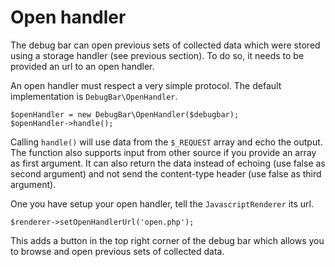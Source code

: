 # Open handler

The debug bar can open previous sets of collected data which were stored using
a storage handler (see previous section). To do so, it needs to be provided an
url to an open handler.

An open handler must respect a very simple protocol. The default implementation
is `DebugBar\OpenHandler`.

    $openHandler = new DebugBar\OpenHandler($debugbar);
    $openHandler->handle();

Calling `handle()` will use data from the `$_REQUEST` array and echo the output.
The function also supports input from other source if you provide an array as
first argument. It can also return the data instead of echoing (use false as
second argument) and not send the content-type header (use false as third argument).

One you have setup your open handler, tell the `JavascriptRenderer` its url.

    $renderer->setOpenHandlerUrl('open.php');

This adds a button in the top right corner of the debug bar which allows you
to browse and open previous sets of collected data.
